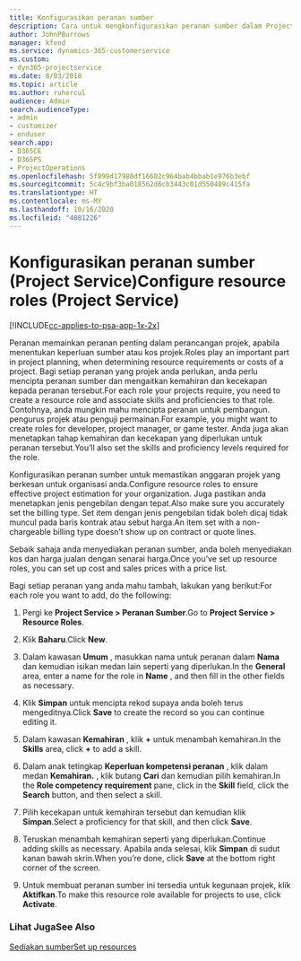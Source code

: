 ```yaml
---
title: Konfigurasikan peranan sumber
description: Cara untuk mengkonfigurasikan peranan sumber dalam Project Service
author: JohnPBurrows
manager: kfend
ms.service: dynamics-365-customerservice
ms.custom:
- dyn365-projectservice
ms.date: 8/03/2018
ms.topic: article
ms.author: ruhercul
audience: Admin
search.audienceType:
- admin
- customizer
- enduser
search.app:
- D365CE
- D365PS
- ProjectOperations
ms.openlocfilehash: 5f899d17980df16602c964bab4bbab1e976b3ebf
ms.sourcegitcommit: 5c4c9bf3ba018562d6cb3443c01d550489c415fa
ms.translationtype: HT
ms.contentlocale: ms-MY
ms.lasthandoff: 10/16/2020
ms.locfileid: "4081226"
---
```

# <a name="configure-resource-roles-project-service"></a><span data-ttu-id="27ead-103">Konfigurasikan peranan sumber (Project Service)</span><span class="sxs-lookup"><span data-stu-id="27ead-103">Configure resource roles (Project Service)</span></span>

[!INCLUDE[cc-applies-to-psa-app-1x-2x](../includes/cc-applies-to-psa-app-1x-2x.md)]

<span data-ttu-id="27ead-104">Peranan memainkan peranan penting dalam perancangan projek, apabila menentukan keperluan sumber atau kos projek.</span><span class="sxs-lookup"><span data-stu-id="27ead-104">Roles play an important part in project planning, when determining resource requirements or costs of a project.</span></span> <span data-ttu-id="27ead-105">Bagi setiap peranan yang projek anda perlukan, anda perlu mencipta peranan sumber dan mengaitkan kemahiran dan kecekapan kepada peranan tersebut.</span><span class="sxs-lookup"><span data-stu-id="27ead-105">For each role your projects require, you need to create a resource role and associate skills and proficiencies to that role.</span></span> <span data-ttu-id="27ead-106">Contohnya, anda mungkin mahu mencipta peranan untuk pembangun. pengurus projek atau penguji permainan.</span><span class="sxs-lookup"><span data-stu-id="27ead-106">For example, you might want to create roles for developer, project manager, or game tester.</span></span> <span data-ttu-id="27ead-107">Anda juga akan menetapkan tahap kemahiran dan kecekapan yang diperlukan untuk peranan tersebut.</span><span class="sxs-lookup"><span data-stu-id="27ead-107">You’ll also set the skills and proficiency levels required for the role.</span></span>  
  
 <span data-ttu-id="27ead-108">Konfigurasikan peranan sumber untuk memastikan anggaran projek yang berkesan untuk organisasi anda.</span><span class="sxs-lookup"><span data-stu-id="27ead-108">Configure resource roles to ensure effective project estimation for your organization.</span></span>  <span data-ttu-id="27ead-109">Juga pastikan anda menetapkan jenis pengebilan dengan tepat.</span><span class="sxs-lookup"><span data-stu-id="27ead-109">Also make sure you accurately set the billing type.</span></span> <span data-ttu-id="27ead-110">Set item dengan jenis pengebilan tidak boleh dicaj tidak muncul pada baris kontrak atau sebut harga.</span><span class="sxs-lookup"><span data-stu-id="27ead-110">An item set with a non-chargeable billing type doesn’t show up on contract or quote lines.</span></span>  
  
 <span data-ttu-id="27ead-111">Sebaik sahaja anda menyediakan peranan sumber, anda boleh menyediakan kos dan harga jualan dengan senarai harga.</span><span class="sxs-lookup"><span data-stu-id="27ead-111">Once you’ve set up resource roles, you can set up cost and sales prices with a price list.</span></span>  
  
 <span data-ttu-id="27ead-112">Bagi setiap peranan yang anda mahu tambah, lakukan yang berikut:</span><span class="sxs-lookup"><span data-stu-id="27ead-112">For each role you want to add, do the following:</span></span>  
  
1.  <span data-ttu-id="27ead-113">Pergi ke **Project Service > Peranan Sumber**.</span><span class="sxs-lookup"><span data-stu-id="27ead-113">Go to **Project Service > Resource Roles**.</span></span>  
  
2.  <span data-ttu-id="27ead-114">Klik **Baharu**.</span><span class="sxs-lookup"><span data-stu-id="27ead-114">Click **New**.</span></span>  
  
3.  <span data-ttu-id="27ead-115">Dalam kawasan **Umum** , masukkan nama untuk peranan dalam **Nama** dan kemudian isikan medan lain seperti yang diperlukan.</span><span class="sxs-lookup"><span data-stu-id="27ead-115">In the **General** area, enter a name for the role in **Name** , and then fill in the other fields as necessary.</span></span>  
  
4.  <span data-ttu-id="27ead-116">Klik **Simpan** untuk mencipta rekod supaya anda boleh terus mengeditnya.</span><span class="sxs-lookup"><span data-stu-id="27ead-116">Click **Save** to create the record so you can continue editing it.</span></span>  
  
5.  <span data-ttu-id="27ead-117">Dalam kawasan **Kemahiran** , klik **+** untuk menambah kemahiran.</span><span class="sxs-lookup"><span data-stu-id="27ead-117">In the **Skills** area, click **+** to add a skill.</span></span>  
  
6.  <span data-ttu-id="27ead-118">Dalam anak tetingkap **Keperluan kompetensi peranan** , klik dalam medan **Kemahiran.** , klik butang **Cari** dan kemudian pilih kemahiran.</span><span class="sxs-lookup"><span data-stu-id="27ead-118">In the **Role competency requirement** pane, click in the **Skill** field, click the **Search** button, and then select a skill.</span></span>  
  
7.  <span data-ttu-id="27ead-119">Pilih kecekapan untuk kemahiran tersebut dan kemudian klik **Simpan**.</span><span class="sxs-lookup"><span data-stu-id="27ead-119">Select a proficiency for that skill, and then click **Save**.</span></span>  
  
8.  <span data-ttu-id="27ead-120">Teruskan menambah kemahiran seperti yang diperlukan.</span><span class="sxs-lookup"><span data-stu-id="27ead-120">Continue adding skills as necessary.</span></span> <span data-ttu-id="27ead-121">Apabila anda selesai, klik **Simpan** di sudut kanan bawah skrin.</span><span class="sxs-lookup"><span data-stu-id="27ead-121">When you’re done, click **Save** at the bottom right corner of the screen.</span></span>  
  
9. <span data-ttu-id="27ead-122">Untuk membuat peranan sumber ini tersedia untuk kegunaan projek, klik **Aktifkan**.</span><span class="sxs-lookup"><span data-stu-id="27ead-122">To make this resource role available for projects to use, click **Activate**.</span></span>  
  
### <a name="see-also"></a><span data-ttu-id="27ead-123">Lihat Juga</span><span class="sxs-lookup"><span data-stu-id="27ead-123">See Also</span></span>  
 [<span data-ttu-id="27ead-124">Sediakan sumber</span><span class="sxs-lookup"><span data-stu-id="27ead-124">Set up resources</span></span>](../psa/set-up-resources.md)
